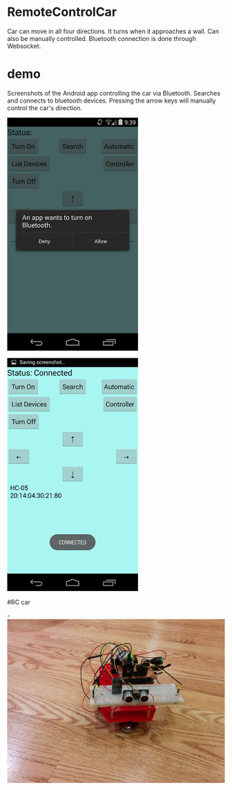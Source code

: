 # RemoteControlCar
Car can move in all four directions. It turns when it approaches a wall. Can also be manually controlled. Bluetooth connection is done through Websocket.
# demo
Screenshots of the Android app controlling the car via Bluetooth. Searches and connects to bluetooth devices. Pressing the arrow keys will manually control the car's direction.


![Alt text](/pictures-video/Screenshot_2014-09-05-21-39-53.png?)


![Alt text](/pictures-video/Screenshot_2014-09-05-21-40-07.png?)


#RC car


-![Alt text](/pictures-video/IMG_20140905_214037.jpg?)
